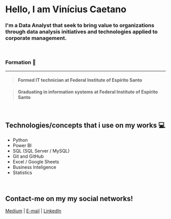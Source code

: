 # Hello, I am Vinícius Caetano


### I'm a Data Analyst that seek to bring value to organizations through data analysis initiatives and technologies applied to corporate management.
<br>


### Formation :book:
----
> #### Formed IT technician at Federal Institute of Espírito Santo

> #### Graduating in information systems at Federal Institute of Espírito Santo  
<br>

Technologies/concepts that i use on my works :computer:
----
  - Python
  - Power BI
  - SQL (SQL Server / MySQL)
  - Git and GitHub
  - Excel / Google Sheets
  - Business Inteligence 
  - Statistics
<br>

## Contact-me on my my social networks!

[Medium](https://medium.com/@ViniCaetanoBR) | [E-mail](mailto:viniciusgcaetano@hotmail.com) | [LinkedIn](https://www.linkedin.com/in/viniciusgcaetano/?locale=en_US)





